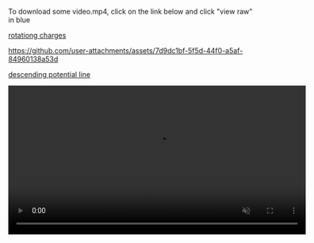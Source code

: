 To download some video.mp4, click on the link below and click "view raw" in blue

[rotationg charges](https://github.com/physerikc/computational-physics-II/blob/main/videos%20list2/rotating%20charges.mp4)

https://github.com/user-attachments/assets/7d9dc1bf-5f5d-44f0-a5af-84960138a53d


[descending potential line]()

<video width="600" autoplay loop muted>
  <source src="https://github.com/user-attachments/assets/8668e554-4abe-4af8-b8ed-88e0b43b79fe" type="video/mp4">
  Seu navegador não suporta a tag de vídeo.
</video>













